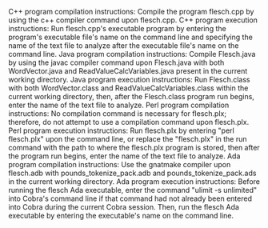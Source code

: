 C++ program compilation instructions: Compile the program flesch.cpp by using the c++ compiler command upon flesch.cpp.
C++ program execution instructions: Run flesch.cpp's executable program by
entering the program's executable file's name on the command line and specifying
the name of the text file to analyze after the executable file's name on the
command line.
Java program compilation instructions: Compile Flesch.java by using the javac
compiler command upon Flesch.java with both WordVector.java and
ReadValueCalcVariables.java present in the current working directory.
Java program execution instructions: Run Flesch.class with both WordVector.class
and ReadValueCalcVariables.class within the current working directory, then,
after the Flesch.class program run begins, enter the name of the text file to
analyze.
Perl program compilation instructions: No compilation command is necessary for
flesch.plx; therefore, do not attempt to use a compilation command upon
flesch.plx.
Perl program execution instructions: Run flesch.plx by entering
"perl flesch.plx" upon the command line, or replace the "flesch.plx" in the run
command with the path to where the flesch.plx program is stored, then after the
program run begins, enter the name of the text file to analyze.
Ada program compilation instructions: Use the gnatmake compiler upon flesch.adb
with pounds_tokenize_pack.adb and pounds_tokenize_pack.ads in the current
working directory.
Ada program execution instructions: Before running the flesch Ada executable,
enter the command "ulimit -s unlimited" into Cobra's command line if that
command had not already been entered into Cobra during the current Cobra
session. Then, run the flesch Ada executable by entering the executable's name
on the command line.
